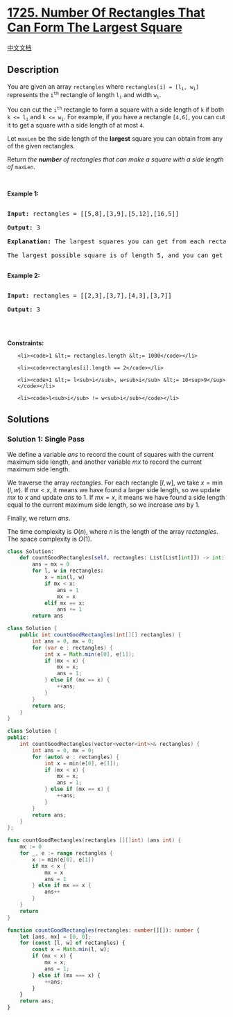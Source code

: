 # [1725. Number Of Rectangles That Can Form The Largest Square](https://leetcode.com/problems/number-of-rectangles-that-can-form-the-largest-square)

[中文文档](/solution/1700-1799/1725.Number%20Of%20Rectangles%20That%20Can%20Form%20The%20Largest%20Square/README.md)

<!-- tags:Array -->

<!-- difficulty:Easy -->

## Description

<p>You are given an array <code>rectangles</code> where <code>rectangles[i] = [l<sub>i</sub>, w<sub>i</sub>]</code> represents the <code>i<sup>th</sup></code> rectangle of length <code>l<sub>i</sub></code> and width <code>w<sub>i</sub></code>.</p>

<p>You can cut the <code>i<sup>th</sup></code> rectangle to form a square with a side length of <code>k</code> if both <code>k &lt;= l<sub>i</sub></code> and <code>k &lt;= w<sub>i</sub></code>. For example, if you have a rectangle <code>[4,6]</code>, you can cut it to get a square with a side length of at most <code>4</code>.</p>

<p>Let <code>maxLen</code> be the side length of the <strong>largest</strong> square you can obtain from any of the given rectangles.</p>

<p>Return <em>the <strong>number</strong> of rectangles that can make a square with a side length of </em><code>maxLen</code>.</p>

<p>&nbsp;</p>

<p><strong class="example">Example 1:</strong></p>

<pre>

<strong>Input:</strong> rectangles = [[5,8],[3,9],[5,12],[16,5]]

<strong>Output:</strong> 3

<strong>Explanation:</strong> The largest squares you can get from each rectangle are of lengths [5,3,5,5].

The largest possible square is of length 5, and you can get it out of 3 rectangles.

</pre>

<p><strong class="example">Example 2:</strong></p>

<pre>

<strong>Input:</strong> rectangles = [[2,3],[3,7],[4,3],[3,7]]

<strong>Output:</strong> 3

</pre>

<p>&nbsp;</p>

<p><strong>Constraints:</strong></p>

<ul>

    <li><code>1 &lt;= rectangles.length &lt;= 1000</code></li>

    <li><code>rectangles[i].length == 2</code></li>

    <li><code>1 &lt;= l<sub>i</sub>, w<sub>i</sub> &lt;= 10<sup>9</sup></code></li>

    <li><code>l<sub>i</sub> != w<sub>i</sub></code></li>

</ul>

## Solutions

### Solution 1: Single Pass

We define a variable $ans$ to record the count of squares with the current maximum side length, and another variable $mx$ to record the current maximum side length.

We traverse the array $rectangles$. For each rectangle $[l, w]$, we take $x = \min(l, w)$. If $mx < x$, it means we have found a larger side length, so we update $mx$ to $x$ and update $ans$ to $1$. If $mx = x$, it means we have found a side length equal to the current maximum side length, so we increase $ans$ by $1$.

Finally, we return $ans$.

The time complexity is $O(n)$, where $n$ is the length of the array $rectangles$. The space complexity is $O(1)$.

<!-- tabs:start -->

```python
class Solution:
    def countGoodRectangles(self, rectangles: List[List[int]]) -> int:
        ans = mx = 0
        for l, w in rectangles:
            x = min(l, w)
            if mx < x:
                ans = 1
                mx = x
            elif mx == x:
                ans += 1
        return ans
```

```java
class Solution {
    public int countGoodRectangles(int[][] rectangles) {
        int ans = 0, mx = 0;
        for (var e : rectangles) {
            int x = Math.min(e[0], e[1]);
            if (mx < x) {
                mx = x;
                ans = 1;
            } else if (mx == x) {
                ++ans;
            }
        }
        return ans;
    }
}
```

```cpp
class Solution {
public:
    int countGoodRectangles(vector<vector<int>>& rectangles) {
        int ans = 0, mx = 0;
        for (auto& e : rectangles) {
            int x = min(e[0], e[1]);
            if (mx < x) {
                mx = x;
                ans = 1;
            } else if (mx == x) {
                ++ans;
            }
        }
        return ans;
    }
};
```

```go
func countGoodRectangles(rectangles [][]int) (ans int) {
	mx := 0
	for _, e := range rectangles {
		x := min(e[0], e[1])
		if mx < x {
			mx = x
			ans = 1
		} else if mx == x {
			ans++
		}
	}
	return
}
```

```ts
function countGoodRectangles(rectangles: number[][]): number {
    let [ans, mx] = [0, 0];
    for (const [l, w] of rectangles) {
        const x = Math.min(l, w);
        if (mx < x) {
            mx = x;
            ans = 1;
        } else if (mx === x) {
            ++ans;
        }
    }
    return ans;
}
```

<!-- tabs:end -->

<!-- end -->
